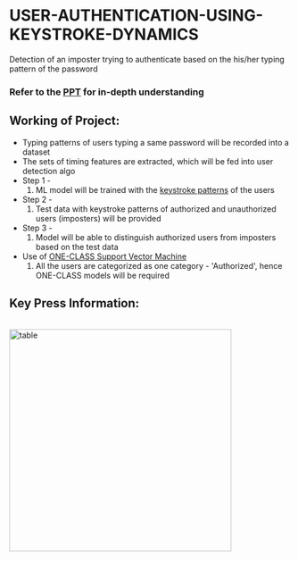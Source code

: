 # USER-AUTHENTICATION-USING-KEYSTROKE-DYNAMICS
Detection of an imposter trying to authenticate based on the his/her typing pattern of the password
### Refer to the [PPT](https://github.com/akhil218/USER-AUTHENTICATION-USING-KEYSTROKE-DYNAMICS/blob/main/UserAuth1.pptx) for in-depth understanding 
## Working of Project:
* Typing patterns of users typing a same password will be recorded into a dataset
* The sets of timing features are extracted, which will be fed into user detection algo
* Step 1 -
    1. ML model will be trained with the [keystroke patterns](https://en.wikipedia.org/wiki/Keystroke_dynamics) of the users
* Step 2 - 
    1. Test data with keystroke patterns of authorized and unauthorized users (imposters) will be provided
* Step 3 - 
    1. Model will be able to distinguish authorized users from imposters based on the test data
* Use of [ONE-CLASS Support Vector Machine](https://scikit-learn.org/stable/modules/generated/sklearn.svm.OneClassSVM.html)
    1. All the users are categorized as one category - 'Authorized', hence ONE-CLASS models will be required

## Key Press Information:
</br> 
<img width="398" alt="table" src="https://user-images.githubusercontent.com/62691101/134121856-1502e73a-7265-42e6-8dcc-4637743911bc.png">
